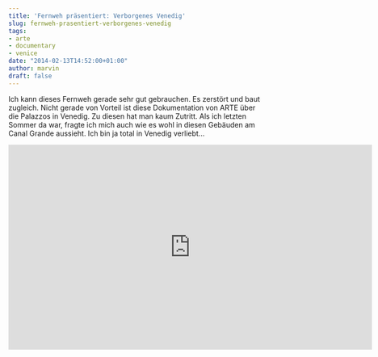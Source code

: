 ```yaml
---
title: 'Fernweh präsentiert: Verborgenes Venedig'
slug: fernweh-prasentiert-verborgenes-venedig
tags:
- arte
- documentary
- venice
date: "2014-02-13T14:52:00+01:00"
author: marvin
draft: false
---
```

Ich kann dieses Fernweh gerade sehr gut gebrauchen. Es zerstört und baut
zugleich. Nicht gerade von Vorteil ist diese Dokumentation von ARTE über
die Palazzos in Venedig. Zu diesen hat man kaum Zutritt. Als ich letzten
Sommer da war, fragte ich mich auch wie es wohl in diesen Gebäuden am
Canal Grande aussieht. Ich bin ja total in Venedig verliebt...

<iframe style="transition-duration:0;transition-property:no;margin:0 auto;position:relative;display:block;background-color:#000000;" frameborder="0" scrolling="no" width="720" height="406" src="http://www.arte.tv/arte_vp/index.php?json_url=http%3A%2F%2Farte.tv%2Fpapi%2Ftvguide%2Fvideos%2Fstream%2Fplayer%2FD%2F046510-001_PLUS7-D%2FALL%2FALL.json⟨=de_DE&amp;config=arte_tvguide&amp;embed=1&amp;rendering_place="></iframe>